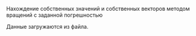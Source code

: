 Нахождение собственных значений и собственных векторов методом вращений с заданной погрешностью

Данные загружаются из файла.

